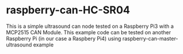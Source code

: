 # raspberry-can-HC-SR04

This is a simple ultrasound can node tested on a Raspberry Pi3 with a MCP2515 CAN Module. This example code can be tested on another Raspberry Pi (in our case a Raspbery Pi4) using raspberry-can-master-ultrasound example

